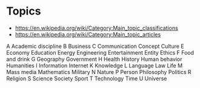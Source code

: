 # Topics

* https://en.wikipedia.org/wiki/Category:Main_topic_classifications
* https://en.wikipedia.org/wiki/Category:Main_topic_articles

A
Academic discipline
B
Business
C
Communication
Concept
Culture
E
Economy
Education
Energy
Engineering
Entertainment
Entity
Ethics
F
Food and drink
G
Geography
Government
H
Health
History
Human behavior
Humanities
I
Information
Internet
K
Knowledge
L
Language
Law
Life
M
Mass media
Mathematics
Military
N
Nature
P
Person
Philosophy
Politics
R
Religion
S
Science
Society
Sport
T
Technology
Time
U
Universe
